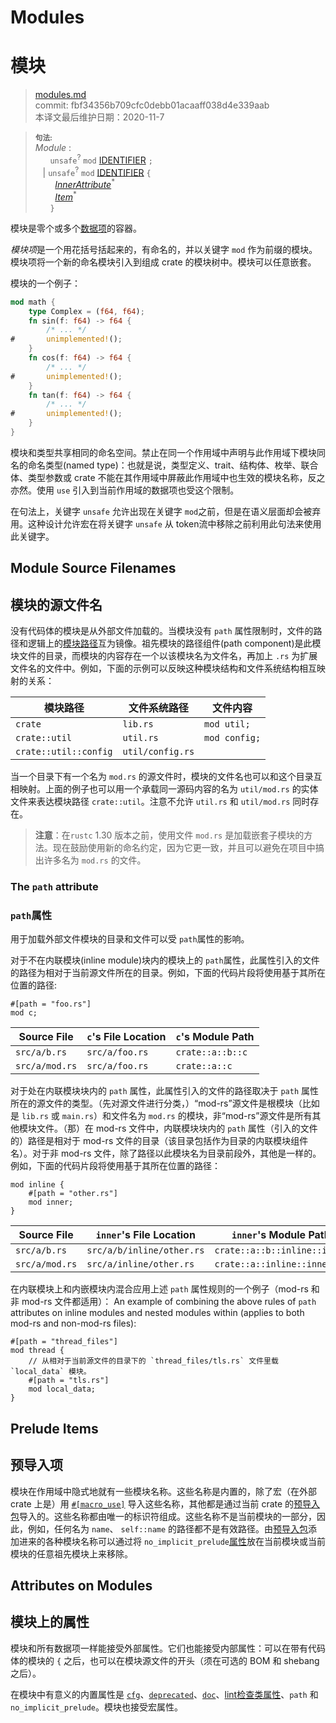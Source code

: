 # Modules
# 模块

>[modules.md](https://github.com/rust-lang/reference/blob/master/src/items/modules.md)\
>commit: fbf34356b709cfc0debb01acaaff038d4e339aab \
>本译文最后维护日期：2020-11-7


> **<sup>句法:</sup>**\
> _Module_ :\
> &nbsp;&nbsp; &nbsp;&nbsp; `unsafe`<sup>?</sup> `mod` [IDENTIFIER] `;`\
> &nbsp;&nbsp; | `unsafe`<sup>?</sup> `mod` [IDENTIFIER] `{`\
> &nbsp;&nbsp; &nbsp;&nbsp;&nbsp;&nbsp; [_InnerAttribute_]<sup>\*</sup>\
> &nbsp;&nbsp; &nbsp;&nbsp;&nbsp;&nbsp; [_Item_]<sup>\*</sup>\
> &nbsp;&nbsp; &nbsp;&nbsp; `}`

模块是零个或多个[数据项][items]的容器。

*模块项*是一个用花括号括起来的，有命名的，并以关键字 `mod` 作为前缀的模块。模块项将一个新的命名模块引入到组成 crate 的模块树中。模块可以任意嵌套。

模块的一个例子：

```rust
mod math {
    type Complex = (f64, f64);
    fn sin(f: f64) -> f64 {
        /* ... */
#       unimplemented!();
    }
    fn cos(f: f64) -> f64 {
        /* ... */
#       unimplemented!();
    }
    fn tan(f: f64) -> f64 {
        /* ... */
#       unimplemented!();
    }
}
```

模块和类型共享相同的命名空间。禁止在同一个作用域中声明与此作用域下模块同名的命名类型(named type)：也就是说，类型定义、trait、结构体、枚举、联合体、类型参数或 crate 不能在其作用域中屏蔽此作用域中也生效的模块名称，反之亦然。使用 `use` 引入到当前作用域的数据项也受这个限制。

在句法上，关键字 `unsafe` 允许出现在关键字 `mod`之前，但是在语义层面却会被弃用。这种设计允许宏在将关键字 `unsafe` 从 token流中移除之前利用此句法来使用此关键字。

## Module Source Filenames
## 模块的源文件名

没有代码体的模块是从外部文件加载的。当模块没有 `path` 属性限制时，文件的路径和逻辑上的[模块路径][module path]互为镜像。祖先模块的路径组件(path component)是此模块文件的目录，而模块的内容存在一个以该模块名为文件名，再加上 `.rs` 为扩展文件名的文件中。例如，下面的示例可以反映这种模块结构和文件系统结构相互映射的关系：

模块路径               | 文件系统路径  | 文件内容
------------------------- | ---------------  | -------------
`crate`                   | `lib.rs`         | `mod util;`
`crate::util`             | `util.rs`        | `mod config;`
`crate::util::config`     | `util/config.rs` |

当一个目录下有一个名为 `mod.rs` 的源文件时，模块的文件名也可以和这个目录互相映射。上面的例子也可以用一个承载同一源码内容的名为 `util/mod.rs` 的实体文件来表达模块路径 `crate::util`。注意不允许 `util.rs` 和 `util/mod.rs` 同时存在。

> **注意**：在`rustc` 1.30 版本之前，使用文件 `mod.rs` 是加载嵌套子模块的方法。现在鼓励使用新的命名约定，因为它更一致，并且可以避免在项目中搞出许多名为 `mod.rs` 的文件。

### The `path` attribute
### `path`属性

用于加载外部文件模块的目录和文件可以受 `path`属性的影响。

对于不在内联模块(inline module)块内的模块上的 `path`属性，此属性引入的文件的路径为相对于当前源文件所在的目录。例如，下面的代码片段将使用基于其所在位置的路径:

<!-- ignore: requires external files -->
```rust,ignore
#[path = "foo.rs"]
mod c;
```

Source File    | `c`'s File Location | `c`'s Module Path
-------------- | ------------------- | ----------------------
`src/a/b.rs`   | `src/a/foo.rs`      | `crate::a::b::c`
`src/a/mod.rs` | `src/a/foo.rs`      | `crate::a::c`

对于处在内联模块块内的 `path` 属性，此属性引入的文件的路径取决于 `path` 属性所在的源文件的类型。（先对源文件进行分类，）“mod-rs”源文件是根模块（比如是 `lib.rs` 或 `main.rs`）和文件名为 `mod.rs` 的模块，非“mod-rs”源文件是所有其他模块文件。（那）在 mod-rs 文件中，内联模块块内的 `path` 属性（引入的文件的）路径是相对于 mod-rs 文件的目录（该目录包括作为目录的内联模块组件名）。对于非 mod-rs 文件，除了路径以此模块名为目录前段外，其他是一样的。例如，下面的代码片段将使用基于其所在位置的路径：

<!-- ignore: requires external files -->
```rust,ignore
mod inline {
    #[path = "other.rs"]
    mod inner;
}
```

Source File    | `inner`'s File Location   | `inner`'s Module Path
-------------- | --------------------------| ----------------------------
`src/a/b.rs`   | `src/a/b/inline/other.rs` | `crate::a::b::inline::inner`
`src/a/mod.rs` | `src/a/inline/other.rs`   | `crate::a::inline::inner`

在内联模块上和内嵌模块内混合应用上述 `path` 属性规则的一个例子（mod-rs 和非 mod-rs 文件都适用）：
An example of combining the above rules of `path` attributes on inline modules
and nested modules within (applies to both mod-rs and non-mod-rs files):

<!-- ignore: requires external files -->
```rust,ignore
#[path = "thread_files"]
mod thread {
    // 从相对于当前源文件的目录下的 `thread_files/tls.rs` 文件里载 `local_data` 模块。
    #[path = "tls.rs"]
    mod local_data;
}
```

## Prelude Items
## 预导入项

模块在作用域中隐式地就有一些模块名称。这些名称是内置的，除了宏（在外部crate 上是）用 [`#[macro_use]`][macro_use] 导入这些名称，其他都是通过当前 crate 的[预导入包][prelude]导入的。这些名称都由唯一的标识符组成。这些名称不是当前模块的一部分，因此，例如，任何名为 `name`、 `self::name` 的路径都不是有效路径。由[预导入包][prelude]添加进来的各种模块名称可以通过将 `no_implicit_prelude`[属性][attribute]放在当前模块或当前模块的任意祖先模块上来移除。

## Attributes on Modules
## 模块上的属性

模块和所有数据项一样能接受外部属性。它们也能接受内部属性：可以在带有代码体的模块的 `{` 之后，也可以在模块源文件的开头（须在可选的 BOM 和 shebang 之后）。

在模块中有意义的内置属性是 [`cfg`]、[`deprecated`]、[`doc`]、[lint检查类属性][the lint check attributes]、`path` 和 `no_implicit_prelude`。模块也接受宏属性。

[_InnerAttribute_]: ../attributes.md
[_Item_]: ../items.md
[macro_use]: ../macros-by-example.md#the-macro_use-attribute
[`cfg`]: ../conditional-compilation.md
[`deprecated`]: ../attributes/diagnostics.md#the-deprecated-attribute
[`doc`]: https://doc.rust-lang.org/rustdoc/the-doc-attribute.html
[IDENTIFIER]: ../identifiers.md
[attribute]: ../attributes.md
[items]: ../items.md
[module path]: ../paths.md
[prelude]: ../crates-and-source-files.md#preludes-and-no_std
[the lint check attributes]: ../attributes/diagnostics.md#lint-check-attributes

<!-- 2020-11-7-->
<!-- checked -->
